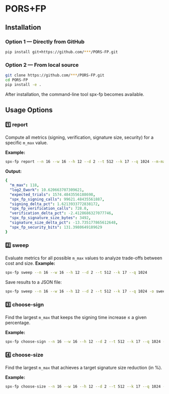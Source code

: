 # PORS+FP



## Installation

###  Option 1 — Directly from GitHub 

```bash
pip install git+https://github.com/***/PORS-FP.git
```
### Option 2 — From local source
```bash
git clone https://github.com/***/PORS-FP.git
cd PORS-FP
pip install -e .
```
After installation, the command-line tool spx-fp becomes available.



## Usage Options
### 1️⃣ report
Compute all metrics (signing, verification, signature size, security) for a specific `m_max` value.

**Example:**
```bash
spx-fp report --n 16 --w 16 --h 12 --d 2 --t 512 --k 17 --q 1024 --m-max 118
```
**Output:**
```yaml
{
  "m_max": 118,
  "log2_Ework": 10.620663707309621,
  "expected_trials": 1574.4843556188698,
  "spx_fp_signing_calls": 99621.48435561887,
  "signing_delta_pct": 1.6213933772838172,
  "spx_fp_verification_calls": 728.0,
  "verification_delta_pct": -2.4128686327077746,
  "spx_fp_signature_size_bytes": 3492,
  "signature_size_delta_pct": -13.735177865612648,
  "spx_fp_security_bits": 131.3980649189629
}
```

### 2️⃣ sweep
Evaluate metrics for all possible `m_max` values to analyze trade-offs between cost and size.
**Example:**
```bash
spx-fp sweep --n 16 --w 16 --h 12 --d 2 --t 512 --k 17 --q 1024
```
Save results to a JSON file:
```bash
spx-fp sweep --n 16 --w 16 --h 12 --d 2 --t 512 --k 17 --q 1024 -o sweep.json
```


### 3️⃣ choose-sign
Find the largest `m_max` that keeps the signing time increase ≤ a given percentage.

**Example:**
```bash
spx-fp choose-sign --n 16 --w 16 --h 12 --d 2 --t 512 --k 17 --q 1024 --cap 2.5
```

### 4️⃣ choose-size
Find the largest `m_max` that achieves a target signature size reduction (in %).

**Example:**
```bash
spx-fp choose-size --n 16 --w 16 --h 12 --d 2 --t 512 --k 17 --q 1024 --target 13.8
```

